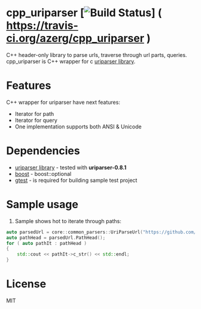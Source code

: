 cpp_uriparser [![Build Status](https://travis-ci.org/azerg/cpp_uriparser.svg?branch=master)] ( https://travis-ci.org/azerg/cpp_uriparser )
=============
С++ header-only library to parse urls, traverse through url parts, queries.
cpp_uriparser is C++ wrapper for c [uriparser library].

# Features
C++ wrapper for uriparser have next features:
- Iterator for path
- Iterator for query
- One implementation supports both ANSI & Unicode

# Dependencies
* [uriparser library] - tested with **uriparser-0.8.1**
* [boost] - boost::optional
* [gtest] - is required for building sample test project

# Sample usage
1. Sample shows hot to iterate through paths:
```cpp
auto parsedUrl = core::common_parsers::UriParseUrl("https://github.com/azerg/cpp_uriparser/blob/master/README.md");
auto pathHead = parsedUrl.PathHead();
for ( auto pathIt : pathHead )
{
    std::cout << pathIt->c_str() << std::endl;
}
```

# License
MIT


[uriparser library]:http://uriparser.sourceforge.net/
[boost]: http://boost.org
[gtest]: https://code.google.com/p/googletest/
